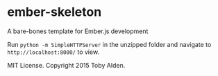 # ember-skeleton

A bare-bones template for Ember.js development

Run ```python -m SimpleHTTPServer``` in the unzipped folder and navigate to ```http://localhost:8000/``` to view.

MIT License. Copyright 2015 Toby Alden.
